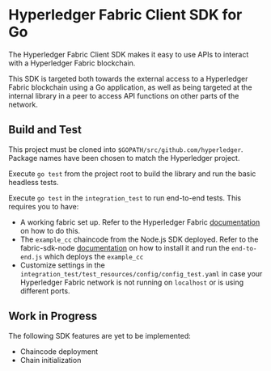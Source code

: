 # Hyperledger Fabric Client SDK for Go

The Hyperledger Fabric Client SDK makes it easy to use APIs to interact with a Hyperledger Fabric blockchain.

This SDK is targeted both towards the external access to a Hyperledger Fabric blockchain using a Go application, as well as being targeted at the internal library in a peer to access API functions on other parts of the network.

## Build and Test

This project must be cloned into `$GOPATH/src/github.com/hyperledger`. Package names have been chosen to match the Hyperledger project.

Execute `go test` from the project root to build the library and run the basic headless tests.

Execute `go test` in the `integration_test` to run end-to-end tests. This requires you to have:
- A working fabric set up. Refer to the Hyperledger Fabric [documentation](https://github.com/hyperledger/fabric) on how to do this.
- The `example_cc` chaincode from the Node.js SDK deployed. Refer to the fabric-sdk-node [documentation](https://github.com/hyperledger/fabric-sdk-node) on how to install it and run the `end-to-end.js` which deploys the `example_cc`
- Customize settings in the `integration_test/test_resources/config/config_test.yaml` in case your Hyperledger Fabric network is not running on `localhost` or is using different ports.

## Work in Progress

The following SDK features are yet to be implemented:
- Chaincode deployment
- Chain initialization
